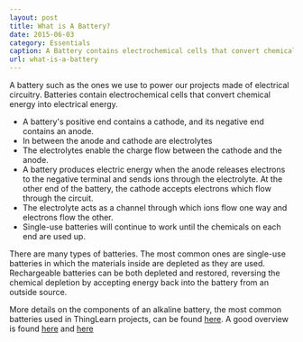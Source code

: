 ```yaml
---
layout: post
title: What is A Battery?
date: 2015-06-03
category: Essentials
caption: A Battery contains electrochemical cells that convert chemical energy into electrical energy
url: what-is-a-battery
---
```

A battery such as the ones we use to power our projects made of electrical circuitry. Batteries contain electrochemical cells that convert chemical energy into electrical energy.

- A battery's positive end contains a cathode, and its negative end contains an anode.
- In between the anode and cathode are electrolytes
- The electrolytes enable the charge flow between the cathode and the anode.
- A battery produces electric energy when the anode releases electrons to the negative terminal and sends ions through the electrolyte. At the other end of the battery, the cathode accepts electrons which flow through the circuit.
- The electrolyte acts as a channel through which ions flow one way and electrons flow the other.
- Single-use batteries will continue to work until the chemicals on each end are used up.

There are many types of batteries. The most common ones are single-use batteries in which the materials inside are depleted as they are used. Rechargeable batteries can be both depleted and restored, reversing the chemical depletion by accepting energy back into the battery from an outside source.

More details on the components of an alkaline battery, the most common batteries used in ThingLearn projects, can be found [here](http://www.wisegeek.org/what-are-the-key-components-of-an-alkaline-battery.htm). A good overview is found [here](https://en.wikipedia.org/wiki/Battery_(electricity)) and [here](http://engineering.mit.edu/ask/how-does-battery-work)